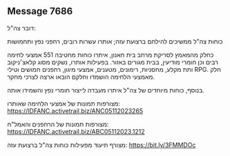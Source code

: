 ## Message 7686

דובר צה"ל:

כוחות צה"ל ממשיכים להילחם ברצועת עזה; אותרו עשרות רובים, רחפני נפץ ותחמושות

כחלק מהמאמץ לסריקת מרחב בית חאנון, איתרו כוחות מחטיבה 551 אמצעי לחימה רבים וכן חומרי מודיעין, בבית מגורים באזור. בפעילות אותרו, נשקים מסוג קלאצ׳ניקוב ותת מקלע, מחסניות, רימונים, מטענים, אמצעי מיגון, רחפנים חמושים וטילי RPG. חלק מאמצעי הלחימה הושמדו וחלקם הובאו ארצה לצרכי מחקר. 

בנוסף, כוחות מיוחדים של צה"ל איתרו מעבדה לייצור חומרי נפץ והשמידו אותה. 

מצורפות תמונות של אמצעי הלחימה שאותרו: https://IDFANC.activetrail.biz/ANC05112023265

מצורפות תמונות של הרחפנים והאמל"ח: https://IDFANC.activetrail.biz/ABC05112023.1212

מצורף תיעוד מפעילות כוחות צה"ל ברצועת עזה: https://bit.ly/3FMMDOc

